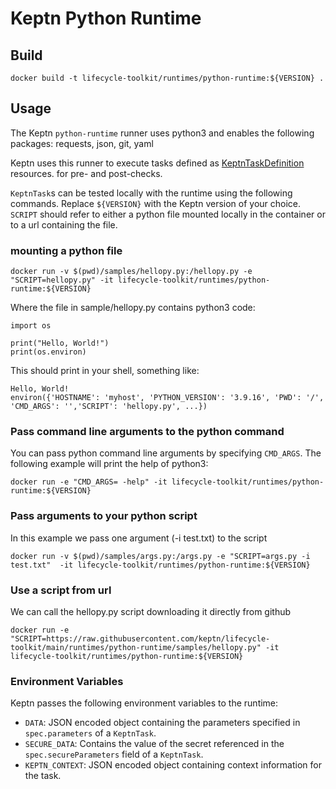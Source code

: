 # Keptn Python Runtime

## Build

```shell
docker build -t lifecycle-toolkit/runtimes/python-runtime:${VERSION} .
```

## Usage

The Keptn `python-runtime` runner uses python3
and enables the following packages: requests, json, git, yaml

Keptn uses this runner to execute tasks defined as
[KeptnTaskDefinition](https://lifecycle.keptn.sh/docs/yaml-crd-ref/taskdefinition/)
resources.
for pre- and post-checks.

`KeptnTask`s can be tested locally with the runtime using the following commands.
Replace `${VERSION}` with the Keptn version of your choice.
`SCRIPT` should refer to either a python file mounted locally in the container or to a url containing the file.

### mounting a python file

```shell
docker run -v $(pwd)/samples/hellopy.py:/hellopy.py -e "SCRIPT=hellopy.py" -it lifecycle-toolkit/runtimes/python-runtime:${VERSION}
```

Where the file in sample/hellopy.py contains python3 code:

```python3
import os

print("Hello, World!")
print(os.environ)
```

This should print in your shell, something like:

```shell
Hello, World!
environ({'HOSTNAME': 'myhost', 'PYTHON_VERSION': '3.9.16', 'PWD': '/', 'CMD_ARGS': '','SCRIPT': 'hellopy.py', ...})
```

### Pass command line arguments to the python command

You can pass python command line arguments by specifying `CMD_ARGS`.
The following example will print the help of python3:

```shell
docker run -e "CMD_ARGS= -help" -it lifecycle-toolkit/runtimes/python-runtime:${VERSION}
```

### Pass arguments to your python script

In this example we pass one argument (-i test.txt) to the script

```shell
docker run -v $(pwd)/samples/args.py:/args.py -e "SCRIPT=args.py -i test.txt"  -it lifecycle-toolkit/runtimes/python-runtime:${VERSION}
```

### Use a script from url

We can call the hellopy.py script downloading it directly from github

```shell
docker run -e "SCRIPT=https://raw.githubusercontent.com/keptn/lifecycle-toolkit/main/runtimes/python-runtime/samples/hellopy.py" -it lifecycle-toolkit/runtimes/python-runtime:${VERSION}
```

### Environment Variables

Keptn passes the following environment variables to the runtime:

* `DATA`: JSON encoded object containing the parameters specified in `spec.parameters` of a `KeptnTask`.
* `SECURE_DATA`: Contains the value of the secret referenced in the `spec.secureParameters` field of a `KeptnTask`.
* `KEPTN_CONTEXT`: JSON encoded object containing context information for the task.
